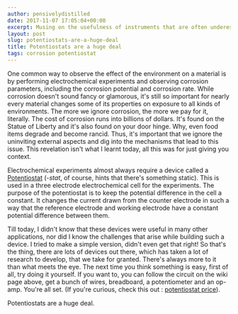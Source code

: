 ```yaml
---
author: pensivelydistilled
date: 2017-11-07 17:05:04+00:00
excerpt: Musing on the usefulness of instruments that are often underestimated and the challenge in constructing them on your own.
layout: post
slug: potentiostats-are-a-huge-deal
title: Potentiostats are a huge deal
tags: corrosion potentiostat
---
```


One common way to observe the effect of the environment on a material is by performing electrochemical experiments and observing corrosion parameters, including the corrosion potential and corrosion rate. While corrosion doesn't sound fancy or glamorous, it's still so important for nearly every material changes some of its properties on exposure to all kinds of environments. The more we ignore corrosion, the more we pay for it, literally. The cost of corrosion runs into billions of dollars. It's found on the Statue of Liberty and it's also found on your door hinge. Why, even food items degrade and become rancid. Thus, it's important that we ignore the uninviting external aspects and dig into the mechanisms that lead to this issue. This revelation isn't what I learnt today, all this was for just giving you context.

Electrochemical experiments almost always require a device called a [Potentiostat](https://en.wikipedia.org/wiki/Potentiostat) (-_stat_, of course, hints that there's something static). This is used in a three electrode electrochemical cell for the experiments. The purpose of the potentiostat is to keep the potential difference in the cell a constant. It changes the current drawn from the counter electrode in such a way that the reference electrode and working electrode have a constant potential difference between them.

Till today, I didn't know that these devices were useful in many other applications, nor did I know the challenges that arise while building such a device. I tried to make a simple version, didn't even get that right! So that's the thing, there are lots of devices out there, which has taken a lot of research to develop, that we take for granted. There's always more to it than what meets the eye. The next time you think something is easy, first of all, try doing it yourself. If you want to, you can follow the circuit on the wiki page above, get a bunch of wires, breadboard, a potentiometer and an op-amp. You're all set. (If you're curious, check this out : [potentiostat price](http://www.google.com/search?q=potentiostat+price)).

Potentiostats are a huge deal.
